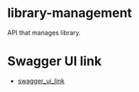 # library-management
API that manages library.

# Swagger UI link

- [swagger_ui_link](https://raw.githubusercontent.com/Ngitangita/OAS-TD1/OAS-TD2-alt-STD22047/docs/api.yml)
